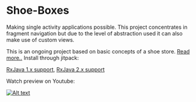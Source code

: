 # Shoe-Boxes
Making single activity applications possible. This project concentrates in fragment navigation but due to the level of abstraction used it can also make use of custom views.

This is an ongoing project based on basic concepts of a shoe store. [Read more..](https://github.com/juanmendez/Fragment-Navigator/wiki)
Install through jitpack:

[RxJava 1.x support](https://jitpack.io/#juanmendez/shoe-boxes/RxJava1.x-SNAPSHOT), [RxJava 2.x support](https://jitpack.io/#juanmendez/shoe-boxes/RxJava2.x-SNAPSHOT)

Watch preview on Youtube:

[![Alt text](https://img.youtube.com/vi/qGsCQHAvJeY/0.jpg)](https://www.youtube.com/watch?v=qGsCQHAvJeY)
